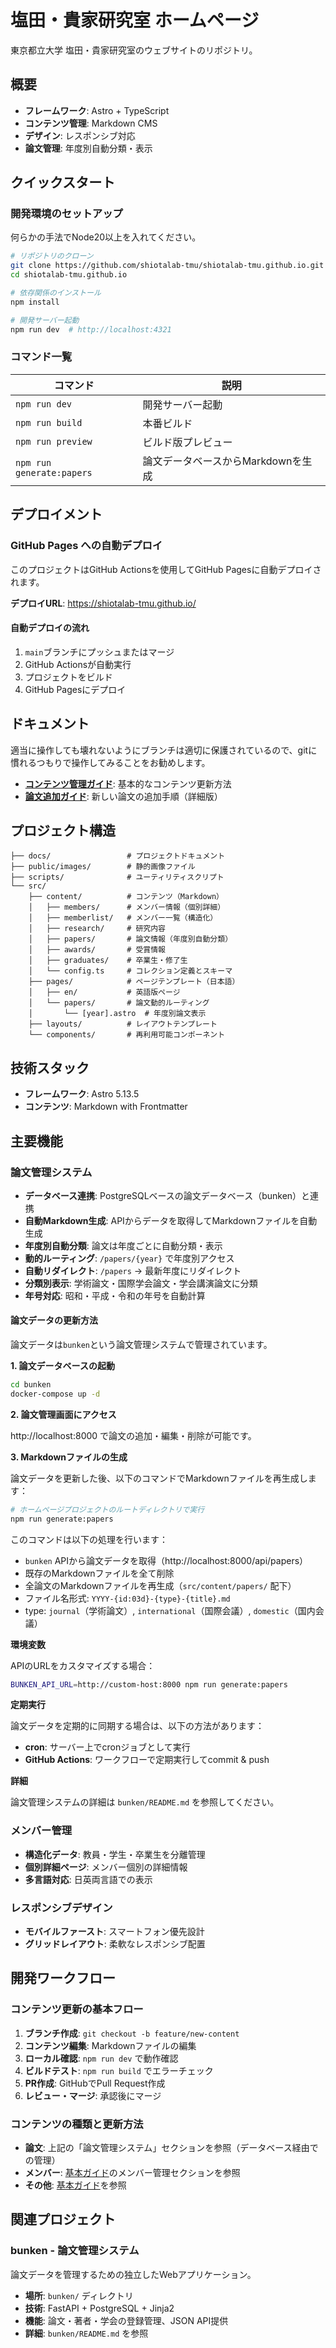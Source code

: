 # 塩田・貴家研究室 ホームページ

東京都立大学 塩田・貴家研究室のウェブサイトのリポジトリ。

## 概要

- **フレームワーク**: Astro + TypeScript
- **コンテンツ管理**: Markdown CMS
- **デザイン**: レスポンシブ対応
- **論文管理**: 年度別自動分類・表示

## クイックスタート

### 開発環境のセットアップ
何らかの手法でNode20以上を入れてください。
```bash
# リポジトリのクローン
git clone https://github.com/shiotalab-tmu/shiotalab-tmu.github.io.git
cd shiotalab-tmu.github.io

# 依存関係のインストール
npm install

# 開発サーバー起動
npm run dev  # http://localhost:4321
```

### コマンド一覧

| コマンド | 説明 |
|---------|------|
| `npm run dev` | 開発サーバー起動 |
| `npm run build` | 本番ビルド |
| `npm run preview` | ビルド版プレビュー |
| `npm run generate:papers` | 論文データベースからMarkdownを生成 |

## デプロイメント

### GitHub Pages への自動デプロイ

このプロジェクトはGitHub Actionsを使用してGitHub Pagesに自動デプロイされます。

**デプロイURL**: https://shiotalab-tmu.github.io/

#### 自動デプロイの流れ
1. `main`ブランチにプッシュまたはマージ
2. GitHub Actionsが自動実行
3. プロジェクトをビルド
4. GitHub Pagesにデプロイ

## ドキュメント
適当に操作しても壊れないようにブランチは適切に保護されているので、gitに慣れるつもりで操作してみることをお勧めします。
- **[コンテンツ管理ガイド](docs/CONTENT_GUIDE.md)**: 基本的なコンテンツ更新方法
- **[論文追加ガイド](docs/add-paper.md)**: 新しい論文の追加手順（詳細版）

## プロジェクト構造

```
├── docs/                 # プロジェクトドキュメント
├── public/images/        # 静的画像ファイル
├── scripts/              # ユーティリティスクリプト
└── src/
    ├── content/          # コンテンツ（Markdown）
    │   ├── members/      # メンバー情報（個別詳細）
    │   ├── memberlist/   # メンバー一覧（構造化）
    │   ├── research/     # 研究内容
    │   ├── papers/       # 論文情報（年度別自動分類）
    │   ├── awards/       # 受賞情報
    │   ├── graduates/    # 卒業生・修了生
    │   └── config.ts     # コレクション定義とスキーマ
    ├── pages/            # ページテンプレート（日本語）
    │   ├── en/           # 英語版ページ
    │   └── papers/       # 論文動的ルーティング
    │       └── [year].astro  # 年度別論文表示
    ├── layouts/          # レイアウトテンプレート
    └── components/       # 再利用可能コンポーネント
```

## 技術スタック

- **フレームワーク**: Astro 5.13.5
- **コンテンツ**: Markdown with Frontmatter

## 主要機能

### 論文管理システム
- **データベース連携**: PostgreSQLベースの論文データベース（bunken）と連携
- **自動Markdown生成**: APIからデータを取得してMarkdownファイルを自動生成
- **年度別自動分類**: 論文は年度ごとに自動分類・表示
- **動的ルーティング**: `/papers/{year}` で年度別アクセス
- **自動リダイレクト**: `/papers` → 最新年度にリダイレクト
- **分類別表示**: 学術論文・国際学会論文・学会講演論文に分類
- **年号対応**: 昭和・平成・令和の年号を自動計算

#### 論文データの更新方法

論文データは`bunken`という論文管理システムで管理されています。

**1. 論文データベースの起動**

```bash
cd bunken
docker-compose up -d
```

**2. 論文管理画面にアクセス**

http://localhost:8000 で論文の追加・編集・削除が可能です。

**3. Markdownファイルの生成**

論文データを更新した後、以下のコマンドでMarkdownファイルを再生成します：

```bash
# ホームページプロジェクトのルートディレクトリで実行
npm run generate:papers
```

このコマンドは以下の処理を行います：
- `bunken` APIから論文データを取得（http://localhost:8000/api/papers）
- 既存のMarkdownファイルを全て削除
- 全論文のMarkdownファイルを再生成（`src/content/papers/` 配下）
- ファイル名形式: `YYYY-{id:03d}-{type}-{title}.md`
- type: `journal`（学術論文）, `international`（国際会議）, `domestic`（国内会議）

**環境変数**

APIのURLをカスタマイズする場合：

```bash
BUNKEN_API_URL=http://custom-host:8000 npm run generate:papers
```

**定期実行**

論文データを定期的に同期する場合は、以下の方法があります：
- **cron**: サーバー上でcronジョブとして実行
- **GitHub Actions**: ワークフローで定期実行してcommit & push

**詳細**

論文管理システムの詳細は `bunken/README.md` を参照してください。

### メンバー管理
- **構造化データ**: 教員・学生・卒業生を分離管理
- **個別詳細ページ**: メンバー個別の詳細情報
- **多言語対応**: 日英両言語での表示

### レスポンシブデザイン
- **モバイルファースト**: スマートフォン優先設計
- **グリッドレイアウト**: 柔軟なレスポンシブ配置

## 開発ワークフロー

### コンテンツ更新の基本フロー
1. **ブランチ作成**: `git checkout -b feature/new-content`
2. **コンテンツ編集**: Markdownファイルの編集
3. **ローカル確認**: `npm run dev` で動作確認
4. **ビルドテスト**: `npm run build` でエラーチェック
5. **PR作成**: GitHubでPull Request作成
6. **レビュー・マージ**: 承認後にマージ

### コンテンツの種類と更新方法
- **論文**: 上記の「論文管理システム」セクションを参照（データベース経由での管理）
- **メンバー**: [基本ガイド](docs/CONTENT_GUIDE.md)のメンバー管理セクションを参照
- **その他**: [基本ガイド](docs/CONTENT_GUIDE.md)を参照

## 関連プロジェクト

### bunken - 論文管理システム

論文データを管理するための独立したWebアプリケーション。

- **場所**: `bunken/` ディレクトリ
- **技術**: FastAPI + PostgreSQL + Jinja2
- **機能**: 論文・著者・学会の登録管理、JSON API提供
- **詳細**: `bunken/README.md` を参照
